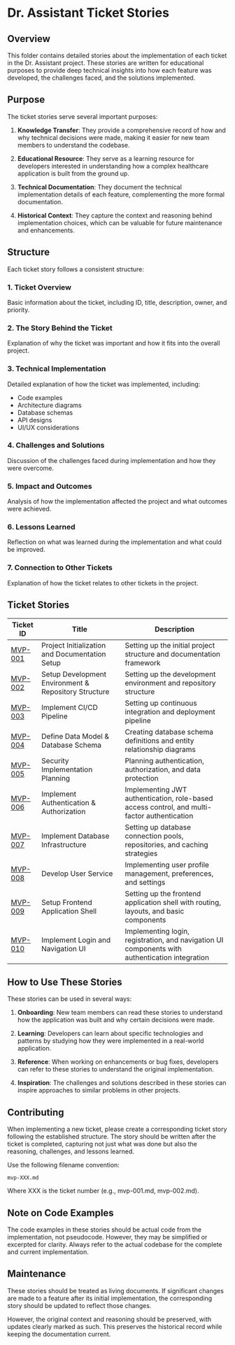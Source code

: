 # Dr. Assistant Ticket Stories

## Overview

This folder contains detailed stories about the implementation of each ticket in the Dr. Assistant project. These stories are written for educational purposes to provide deep technical insights into how each feature was developed, the challenges faced, and the solutions implemented.

## Purpose

The ticket stories serve several important purposes:

1. **Knowledge Transfer**: They provide a comprehensive record of how and why technical decisions were made, making it easier for new team members to understand the codebase.

2. **Educational Resource**: They serve as a learning resource for developers interested in understanding how a complex healthcare application is built from the ground up.

3. **Technical Documentation**: They document the technical implementation details of each feature, complementing the more formal documentation.

4. **Historical Context**: They capture the context and reasoning behind implementation choices, which can be valuable for future maintenance and enhancements.

## Structure

Each ticket story follows a consistent structure:

### 1. Ticket Overview
Basic information about the ticket, including ID, title, description, owner, and priority.

### 2. The Story Behind the Ticket
Explanation of why the ticket was important and how it fits into the overall project.

### 3. Technical Implementation
Detailed explanation of how the ticket was implemented, including:
- Code examples
- Architecture diagrams
- Database schemas
- API designs
- UI/UX considerations

### 4. Challenges and Solutions
Discussion of the challenges faced during implementation and how they were overcome.

### 5. Impact and Outcomes
Analysis of how the implementation affected the project and what outcomes were achieved.

### 6. Lessons Learned
Reflection on what was learned during the implementation and what could be improved.

### 7. Connection to Other Tickets
Explanation of how the ticket relates to other tickets in the project.

## Ticket Stories

| Ticket ID | Title | Description |
|-----------|-------|-------------|
| [MVP-001](./mvp-001.md) | Project Initialization and Documentation Setup | Setting up the initial project structure and documentation framework |
| [MVP-002](./mvp-002.md) | Setup Development Environment & Repository Structure | Setting up the development environment and repository structure |
| [MVP-003](./mvp-003.md) | Implement CI/CD Pipeline | Setting up continuous integration and deployment pipeline |
| [MVP-004](./mvp-004.md) | Define Data Model & Database Schema | Creating database schema definitions and entity relationship diagrams |
| [MVP-005](./mvp-005.md) | Security Implementation Planning | Planning authentication, authorization, and data protection |
| [MVP-006](./mvp-006.md) | Implement Authentication & Authorization | Implementing JWT authentication, role-based access control, and multi-factor authentication |
| [MVP-007](./mvp-007.md) | Implement Database Infrastructure | Setting up database connection pools, repositories, and caching strategies |
| [MVP-008](./mvp-008.md) | Develop User Service | Implementing user profile management, preferences, and settings |
| [MVP-009](./mvp-009.md) | Setup Frontend Application Shell | Setting up the frontend application shell with routing, layouts, and basic components |
| [MVP-010](./mvp-010.md) | Implement Login and Navigation UI | Implementing login, registration, and navigation UI components with authentication integration |

## How to Use These Stories

These stories can be used in several ways:

1. **Onboarding**: New team members can read these stories to understand how the application was built and why certain decisions were made.

2. **Learning**: Developers can learn about specific technologies and patterns by studying how they were implemented in a real-world application.

3. **Reference**: When working on enhancements or bug fixes, developers can refer to these stories to understand the original implementation.

4. **Inspiration**: The challenges and solutions described in these stories can inspire approaches to similar problems in other projects.

## Contributing

When implementing a new ticket, please create a corresponding ticket story following the established structure. The story should be written after the ticket is completed, capturing not just what was done but also the reasoning, challenges, and lessons learned.

Use the following filename convention:
```
mvp-XXX.md
```
Where XXX is the ticket number (e.g., mvp-001.md, mvp-002.md).

## Note on Code Examples

The code examples in these stories should be actual code from the implementation, not pseudocode. However, they may be simplified or excerpted for clarity. Always refer to the actual codebase for the complete and current implementation.

## Maintenance

These stories should be treated as living documents. If significant changes are made to a feature after its initial implementation, the corresponding story should be updated to reflect those changes.

However, the original context and reasoning should be preserved, with updates clearly marked as such. This preserves the historical record while keeping the documentation current.
